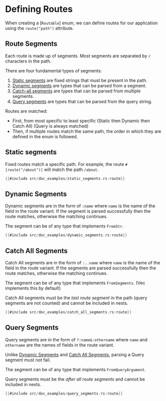 # Defining Routes

When creating a [`Routable`] enum, we can define routes for our application using the `route("path")` attribute.

## Route Segments

Each route is made up of segments. Most segments are separated by `/` characters in the path.

There are four fundamental types of segments:

1. [Static segments](#static-segments) are fixed strings that must be present in the path.
2. [Dynamic segments](#dynamic-segments) are types that can be parsed from a segment.
3. [Catch-all segments](#catch-all-segments) are types that can be parsed from multiple segments.
4. [Query segments](#query-segments) are types that can be parsed from the query string.

Routes are matched:

- First, from most specific to least specific (Static then Dynamic then Catch All) (Query is always matched)
- Then, if multiple routes match the same path, the order in which they are defined in the enum is followed.

## Static segments

Fixed routes match a specific path. For example, the route `#[route("/about")]` will match the path `/about`.

```rust
{{#include src/doc_examples/static_segments.rs:route}}
```

## Dynamic Segments

Dynamic segments are in the form of `:name` where `name` is
the name of the field in the route variant. If the segment is parsed
successfully then the route matches, otherwise the matching continues.

The segment can be of any type that implements `FromStr`.

```rust
{{#include src/doc_examples/dynamic_segments.rs:route}}
```

## Catch All Segments

Catch All segments are in the form of `:..name` where `name` is the name of the field in the route variant. If the segments are parsed successfully then the route matches, otherwise the matching continues.

The segment can be of any type that implements `FromSegments`. (Vec<String> implements this by default)

Catch All segments must be the _last route segment_ in the path (query segments are not counted) and cannot be included in nests.

```rust
{{#include src/doc_examples/catch_all_segments.rs:route}}
```

## Query Segments

Query segments are in the form of `?:name&:othername` where `name` and `othername` are the names of fields in the route variant.

Unlike [Dynamic Segments](#dynamic-segments) and [Catch All Segments](#catch-all-segments), parsing a Query segment must not fail.

The segment can be of any type that implements `FromQueryArgument`.

Query segments must be the _after all route segments_ and cannot be included in nests.

```rust
{{#include src/doc_examples/query_segments.rs:route}}
```
